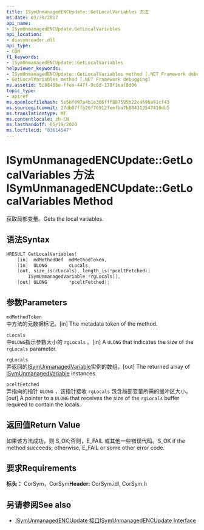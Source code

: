 ```yaml
---
title: ISymUnmanagedENCUpdate::GetLocalVariables 方法
ms.date: 03/30/2017
api_name:
- ISymUnmanagedENCUpdate.GetLocalVariables
api_location:
- diasymreader.dll
api_type:
- COM
f1_keywords:
- ISymUnmanagedENCUpdate::GetLocalVariables
helpviewer_keywords:
- ISymUnmanagedENCUpdate::GetLocalVariables method [.NET Framework debugging]
- GetLocalVariables method [.NET Framework debugging]
ms.assetid: 5c8840be-ffea-447f-9c8d-178f1eaf8d06
topic_type:
- apiref
ms.openlocfilehash: 5e5bf097a4b1e366fff807595b22c4696a91cf43
ms.sourcegitcommit: 27db07ffb26f76912feefba7b884313547410db5
ms.translationtype: MT
ms.contentlocale: zh-CN
ms.lasthandoff: 05/19/2020
ms.locfileid: "83614547"
---
```

# <a name="isymunmanagedencupdategetlocalvariables-method"></a><span data-ttu-id="26531-102">ISymUnmanagedENCUpdate::GetLocalVariables 方法</span><span class="sxs-lookup"><span data-stu-id="26531-102">ISymUnmanagedENCUpdate::GetLocalVariables Method</span></span>
<span data-ttu-id="26531-103">获取局部变量。</span><span class="sxs-lookup"><span data-stu-id="26531-103">Gets the local variables.</span></span>  
  
## <a name="syntax"></a><span data-ttu-id="26531-104">语法</span><span class="sxs-lookup"><span data-stu-id="26531-104">Syntax</span></span>  
  
```cpp  
HRESULT GetLocalVariables(  
    [in]  mdMethodDef  mdMethodToken,  
    [in]  ULONG        cLocals,  
    [out, size_is(cLocals), length_is(*pceltFetched)]  
        ISymUnmanagedVariable *rgLocals[],  
    [out] ULONG        *pceltFetched);  
```  
  
## <a name="parameters"></a><span data-ttu-id="26531-105">参数</span><span class="sxs-lookup"><span data-stu-id="26531-105">Parameters</span></span>  
 `mdMethodToken`  
 <span data-ttu-id="26531-106">中方法的元数据标记。</span><span class="sxs-lookup"><span data-stu-id="26531-106">[in] The metadata token of the method.</span></span>  
  
 `cLocals`  
 <span data-ttu-id="26531-107">中`ULONG`指示参数大小的 `rgLocals` 。</span><span class="sxs-lookup"><span data-stu-id="26531-107">[in] A `ULONG` that indicates the size of the `rgLocals` parameter.</span></span>  
  
 `rgLocals`  
 <span data-ttu-id="26531-108">弄返回的[ISymUnmanagedVariable](isymunmanagedvariable-interface.md)实例的数组。</span><span class="sxs-lookup"><span data-stu-id="26531-108">[out] The returned array of [ISymUnmanagedVariable](isymunmanagedvariable-interface.md) instances.</span></span>  
  
 `pceltFetched`  
 <span data-ttu-id="26531-109">弄指向的指针 `ULONG` ，该指针接收 `rgLocals` 包含局部变量所需的缓冲区大小。</span><span class="sxs-lookup"><span data-stu-id="26531-109">[out] A pointer to a `ULONG` that receives the size of the `rgLocals` buffer required to contain the locals.</span></span>  
  
## <a name="return-value"></a><span data-ttu-id="26531-110">返回值</span><span class="sxs-lookup"><span data-stu-id="26531-110">Return Value</span></span>  
 <span data-ttu-id="26531-111">如果该方法成功，则 S_OK;否则，E_FAIL 或其他一些错误代码。</span><span class="sxs-lookup"><span data-stu-id="26531-111">S_OK if the method succeeds; otherwise, E_FAIL or some other error code.</span></span>  
  
## <a name="requirements"></a><span data-ttu-id="26531-112">要求</span><span class="sxs-lookup"><span data-stu-id="26531-112">Requirements</span></span>  
 <span data-ttu-id="26531-113">**标头：** CorSym，CorSym</span><span class="sxs-lookup"><span data-stu-id="26531-113">**Header:** CorSym.idl, CorSym.h</span></span>  
  
## <a name="see-also"></a><span data-ttu-id="26531-114">另请参阅</span><span class="sxs-lookup"><span data-stu-id="26531-114">See also</span></span>

- [<span data-ttu-id="26531-115">ISymUnmanagedENCUpdate 接口</span><span class="sxs-lookup"><span data-stu-id="26531-115">ISymUnmanagedENCUpdate Interface</span></span>](isymunmanagedencupdate-interface.md)
